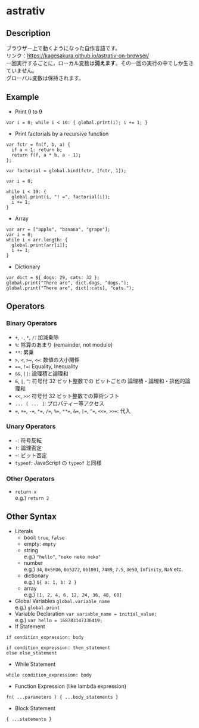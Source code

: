 # astrativ
## Description
ブラウザー上で動くようになった自作言語です。  
リンク：https://kagesakura.github.io/astrativ-on-browser/  
一回実行するごとに，ローカル変数は**消えます**。その一回の実行の中でしか生きていません。  
グローバル変数は保持されます。  
## Example
- Print 0 to 9
```
var i = 0; while i < 10: { global.print(i); i += 1; }
```
- Print factorials by a recursive function
```
var fctr = fn(f, b, a) {
  if a < 1: return b;
  return f(f, a * b, a - 1);
};

var factorial = global.bind(fctr, [fctr, 1]);

var i = 0;

while i < 19: {
  global.print(i, "! =", factorial(i));
  i += 1;
}
```
- Array
```
var arr = ["apple", "banana", "grape"];
var i = 0;
while i < arr.length: {
  global.print(arr[i]);
  i += 1;
}
```
- Dictionary
```
var dict = ${ dogs: 29, cats: 32 };
global.print("There are", dict.dogs, "dogs.");
global.print("There are", dict[:cats], "cats.");
```
## Operators
### Binary Operators
- `+`, `-`, `*`, `/`: 加減乗除
- `%`: 除算のあまり (remainder, not modulo)
- `**`: 累乗
- `>`, `<`, `>=`, `<=`: 数値の大小関係
- `==`, `!=`: Equality, Inequality
- `&&`, `||`: 論理積と論理和
- `&`, `|`, `^`: 符号付 32 ビット整数での ビットごとの 論理積・論理和・排他的論理和
- `<<`, `>>`: 符号付 32 ビット整数での算術シフト
- `... [ ... ]`: プロパティー等アクセス
- `=`, `+=`, `-=`, `*=`, `/=`, `%=`, `**=`, `&=`, `|=`, `^=`, `<<=`, `>>=`: 代入
### Unary Operators
- `-`: 符号反転
- `!`: 論理否定
- `~`: ビット否定
- `typeof`: JavaScript の `typeof` と同様
### Other Operators
- `return x`  
e.g.) `return 2` 
## Other Syntax
- Literals
  - bool: `true`, `false`
  - empty: `empty`
  - string  
  e.g.) `"hello"`, `"neko neko neko"`
  - number  
  e.g.) `34`, `0x5FD6`, `0o5372`, `0b1001`, `7489`, `7.5`, `3e50`, `Infinity`, `NaN` etc.
  - dictionary  
  e.g.) `${ a: 1, b: 2 }`
  - array  
  e.g.) `[1, 2, 4, 6, 12, 24, 36, 48, 60]`
- Global Variables
`global.variable_name`  
e.g.) `global.print`
- Variable Declaration
`var variable_name = initial_value;`  
e.g.) `var hello = 168783147336419;`
- If Statement
```
if condition_expression: body
```
```
if condition_expression: then_statement
else else_statement
```
- While Statement
```
while condition_expression: body
```
- Function Expression (like lambda expression)
```
fn( ...parameters ) { ...body_statements }
```
- Block Statement
```
{ ...statements }
```
